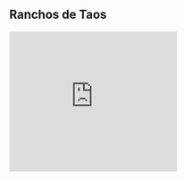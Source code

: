 ## Ranchos de Taos

<iframe width="300" height="250" src="https://www.youtube.com/embed/xRKjg_B90L0" frameborder="0" allow="accelerometer; autoplay; clipboard-write; encrypted-media; gyroscope; picture-in-picture" allowfullscreen></iframe>
